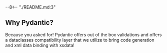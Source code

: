 --8<-- "./README.md:3"

## Why Pydantic?

Because you asked for! Pydantic offers out of the box validations and offers a
dataclasses compatibility layer that we utilize to bring code generation and xml data
binding with xsdata!

